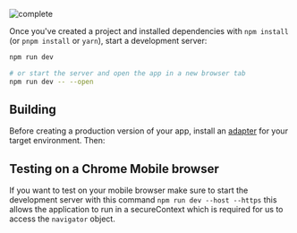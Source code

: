 
![complete](https://user-images.githubusercontent.com/72974932/147395289-51e06ab4-b157-439d-98f9-90d4698fe35f.png)


Once you've created a project and installed dependencies with `npm install` (or `pnpm install` or `yarn`), start a development server:

```bash
npm run dev

# or start the server and open the app in a new browser tab
npm run dev -- --open
```

## Building

Before creating a production version of your app, install an [adapter](https://kit.svelte.dev/docs#adapters) for your target environment. Then:



## Testing on a Chrome Mobile browser
If you want to test on your mobile browser make sure to start the development server with this command `npm run dev --host --https` this allows the application to run in a secureContext which is required for us to access the `navigator` object.
